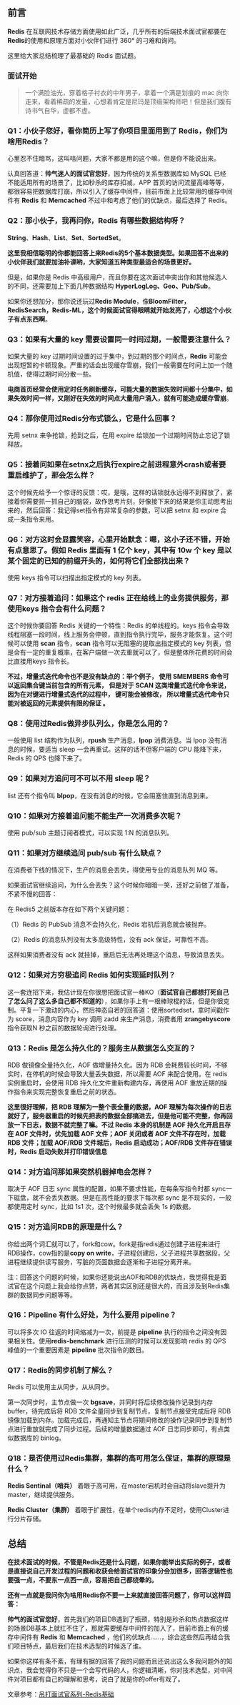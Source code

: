 ## 前言

**Redis** 在互联网技术存储方面使用如此广泛，几乎所有的后端技术面试官都要在**Redis**的使用和原理方面对小伙伴们进行 360° 的刁难和询问。

这里给大家总结梳理了最基础的  Redis 面试题。

### 面试开始

> 一个满脸油光，穿着格子衬衣的中年男子，拿着一个满是划痕的 mac 向你走来，看着稀疏的发量，心想着肯定是尼玛是顶级架构师吧！但是我们腹有诗书气自华，虚都不虚。

### Q1：小伙子您好，看你简历上写了你项目里面用到了 Redis，你们为啥用Redis？

心里忍不住暗骂，这叫啥问题，大家不都是用的这个嘛，但是你不能说出来。

认真回答道：**帅气迷人的面试官您好**，因为传统的关系型数据库如 MySQL 已经不能适用所有的场景了，比如秒杀的库存扣减，APP 首页的访问流量高峰等等，都很容易把数据库打崩，所以引入了缓存中间件，目前市面上比较常用的缓存中间件有 **Redis** 和 **Memcached** 不过中和考虑了他们的优缺点，最后选择了 Redis。

### Q2：那小伙子，我再问你，Redis 有哪些数据结构呀？

**String**、**Hash**、**List**、**Set**、**SortedSet**。

**这里我相信聪明的你都能回答上来Redis的5个基本数据类型。如果回答不出来的小伙伴我们就要加油补课哟，大家知道五种类型最适合的场景更好。**

但是，如果你是 Redis 中高级用户，而且你要在这次面试中突出你和其他候选人的不同，还需要加上下面几种数据结构 **HyperLogLog、Geo、Pub/Sub**。

如果你还想加分，那你说还玩过**Redis Module**，像**BloomFilter，RedisSearch，Redis-ML，**这个时候面试官得眼睛就开始发亮了，心想这个小伙子**有点东西啊**。

### Q3：如果有大量的 key 需要设置同一时间过期，一般需要注意什么？

如果大量的 key 过期时间设置的过于集中，到过期的那个时间点，**Redis** 可能会出现短暂的卡顿现象。严重的话会出现缓存雪崩，我们一般需要在时间上加一个随机值，使得过期时间分散一些。

**电商首页经常会使用定时任务刷新缓存，可能大量的数据失效时间都十分集中，如果失效时间一样，又刚好在失效的时间点大量用户涌入，就有可能造成缓存雪崩**。

### Q4：那你使用过Redis分布式锁么，它是什么回事？

先用 setnx 来争抢锁，抢到之后，在用  expire 给锁加一个过期时间防止忘记了锁释放。

### Q5：接着问如果在setnx之后执行expire之前进程意外crash或者要重启维护了，那会怎么样？

这个时候先给予一个惊讶的反馈：哎，是哦，这样的话锁就永远得不到释放了，紧接着你需要抓一抓自己的脑袋，故作思考片刻，好像接下来的结果是你主动思考出来的，然后回答：我记得set指令有非常复杂的参数，可以把 setnx 和 expire 合成一条指令来用。

### Q6：对方这时会显露笑容，心里开始默念：嗯，这小子还不错，开始有点意思了。假如 Redis 里面有 1 亿个 key，其中有 10w 个 key 是以某个固定的已知的前缀开头的，如何将它们全部找出来？

使用 keys 指令可以扫描出指定模式的 key 列表。

### Q7：对方接着追问：如果这个 redis 正在给线上的业务提供服务，那使用keys 指令会有什么问题？

这个时候你要回答 Redis 关键的一个特性：Redis 的单线程的。keys 指令会导致线程阻塞一段时间，线上服务会停顿，直到指令执行完毕，服务才能恢复。这个时候可以使用 **scan** 指令，**scan** 指令可以无阻塞的提取出指定模式的 key 列表，但是会有一定的重复概率，在客户端做一次去重就可以了，但是整体所花费的时间会比直接用keys 指令长。

**不过，增量式迭代命令也不是没有缺点的：举个例子， 使用 SMEMBERS 命令可以返回集合键当前包含的所有元素， 但是对于 SCAN 这类增量式迭代命令来说， 因为在对键进行增量式迭代的过程中， 键可能会被修改， 所以增量式迭代命令只能对被返回的元素提供有限的保证 。**

### Q8：使用过Redis做异步队列么，你是怎么用的？

一般使用 list 结构作为队列，**rpush** 生产消息，**lpop** 消费消息。当 lpop 没有消息的时候，要适当 sleep 一会再重试。这样的话不但客户端的 CPU 能降下来，Redis 的 QPS 也降下来了。

### Q9：如果对方追问可不可以不用 sleep 呢？

list 还有个指令叫 **blpop**，在没有消息的时候，它会阻塞住直到消息到来。

### Q10：如果对方接着追问能不能生产一次消费多次呢？

使用 pub/sub 主题订阅者模式，可以实现 1:N 的消息队列。

### Q11：如果对方继续追问 pub/sub 有什么缺点？

在消费者下线的情况下，生产的消息会丢失，得使用专业的消息队列 MQ 等。

如果面试官继续追问，为什么会丢失？这个时候你暗暗一笑，还好之前做了准备，不紧不慢的回答：

在 Redis5 之前版本存在如下两个关键问题：

（1）Redis 的 PubSub 消息不会持久化，Redis 宕机后消息就会被抛弃。

（2）Redis 的消息队列没有太多高级特性，没有 ack 保证，可靠性不高。

这样如果消费者没有 ack 就挂掉，重启后无法再处理这个消息，导致消息丢失。

### Q12：如果对方穷极追问 Redis 如何实现延时队列？

这一套连招下来，我估计现在你很想把面试官一棒KO（**面试官自己都想打死自己了怎么问了这么多自己都不知道的**），如果你手上有一根棒球棍的话，但是你很克制。平复一下激动的内心，然后神态自若的回答道：使用sortedset，拿时间戳作为 score，消息内容作为 key 调用 zadd 来生产消息，消费者用 **zrangebyscore** 指令获取N 秒之前的数据轮询进行处理。

### Q13：Redis 是怎么持久化的？服务主从数据怎么交互的？

RDB 做镜像全量持久化，AOF 做增量持久化。因为 RDB 会耗费较长时间，不够实时，在停机的时候会导致大量丢失数据，所以需要 AOF 来配合使用。在 redis 实例重启时，会使用 RDB 持久化文件重新构建内存，再使用 AOF 重放近期的操作指令来实现完整恢复重启之前的状态。

**这里很好理解，把 RDB 理解为一整个表全量的数据，AOF 理解为每次操作的日志就好了，服务器重启的时候先把表的数据全部搞进去，但是他可能不完整，你再回放一下日志，数据不就完整了嘛。不过 Redis 本身的机制是 AOF 持久化开启且存在 AOF 文件时，优先加载 AOF 文件；AOF 关闭或者 AOF 文件不存在时，加载 RDB 文件；加载 AOF/RDB 文件城后，Redis 启动成功；AOF/RDB 文件存在错误时，Redis 启动失败并打印错误信息**

### Q14：对方追问那如果突然机器掉电会怎样？

取决于 AOF 日志 sync 属性的配置，如果不要求性能，在每条写指令时都 sync一下磁盘，就不会丢失数据。但是在高性能的要求下每次都 sync 是不现实的，一般都使用定时 sync，比如 1s1 次，这个时候最多就会丢失 1s 的数据。

### Q15：对方追问RDB的原理是什么？

你给出两个词汇就可以了，fork和cow。fork是指redis通过创建子进程来进行RDB操作，cow指的是**copy on write**，子进程创建后，父子进程共享数据段，父进程继续提供读写服务，写脏的页面数据会逐渐和子进程分离开来。

注：回答这个问题的时候，如果你还能说出AOF和RDB的优缺点，我觉得我是面试官在这个问题上我会给你点赞，两者其实区别还是很大的，而且涉及到Redis集群的数据同步问题等等。

### Q16：Pipeline 有什么好处，为什么要用 pipeline？

可以将多次 IO 往返的时间缩减为一次，前提是 **pipeline** 执行的指令之间没有因果相关性。使用**redis-benchmark** 进行压测的时候可以发现影响 redis 的 QPS 峰值的一个重要因素是 **pipeline** 批次指令的数目。

### Q17：Redis的同步机制了解么？

Redis 可以使用主从同步，从从同步。

第一次同步时，主节点做一次 **bgsave**，并同时将后续修改操作记录到内存 buffer，待完成后将 RDB 文件全量同步到复制节点，复制节点接受完成后将 RDB 镜像加载到内存。加载完成后，再通知主节点将期间修改的操作记录同步到复制节点进行重放就完成了同步过程。后续的增量数据通过 AOF 日志同步即可，有点类似数据库的 binlog。

### Q18：是否使用过Redis集群，集群的高可用怎么保证，集群的原理是什么？

**Redis Sentinal（哨兵）** 着眼于高可用，在master宕机时会自动将slave提升为master，继续提供服务。

**Redis Cluster（集群）** 着眼于扩展性，在单个redis内存不足时，使用Cluster进行分片存储。

## 总结

**在技术面试的时候，不管是Redis还是什么问题，如果你能举出实际的例子，或者是直接说自己开发过程的问题和收获会给面试官的印象分会加很多，回答逻辑性也要强一点，不要东一点西一点，容易把自己都绕晕的。**

**还有一点就是我问你为啥用Redis你不要一上来就直接回答问题了，你可以这样回答：**

**帅气的面试官您好**，首先我们的项目DB遇到了瓶颈，特别是秒杀和热点数据这样的场景DB基本上就扛不住了，那就需要缓存中间件的加入了，目前市面上有的缓存中间件有 **Redis** 和 **Memcached** ，他们的优缺点……，综合这些然后再结合我们项目特点，最后我们在技术选型的时候选了谁。

如果你这样有条不紊，有理有据的回答了我的问题而且还说出这么多我问题外的知识点，我会觉得你不只是一个会写代码的人，你逻辑清晰，你对技术选型，对中间件对项目都有自己的理解和思考，说白了就是你的offer有戏了。

文章参考：[吊打面试官系列-Redis基础](https://mp.weixin.qq.com/s?__biz=MzAwNDA2OTM1Ng==&mid=2453140867&idx=2&sn=5c573be40ff3e897bed2ede542ef8c34&chksm=8cf2d700bb855e166f6c8db7d89185b26139ace92ef70484084ce2abd9a6c9e66eb0f84b9695&scene=21#wechat_redirect)